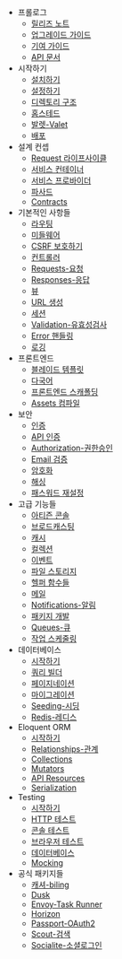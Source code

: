 - 프롤로그
    - [릴리즈 노트](/docs/{{version}}/releases)
    - [업그레이드 가이드](/docs/{{version}}/upgrade)
    - [기여 가이드](/docs/{{version}}/contributions)
    - [API 문서](/api/{{version}})
- 시작하기
    - [설치하기](/docs/{{version}}/installation)
    - [설정하기](/docs/{{version}}/configuration)
    - [디렉토리 구조](/docs/{{version}}/structure)
    - [홈스테드](/docs/{{version}}/homestead)
    - [발렛-Valet](/docs/{{version}}/valet)
    - [배포](/docs/{{version}}/deployment)
- 설계 컨셉
    - [Request 라이프사이클](/docs/{{version}}/lifecycle)
    - [서비스 컨테이너](/docs/{{version}}/container)
    - [서비스 프로바이더](/docs/{{version}}/providers)
    - [파사드](/docs/{{version}}/facades)
    - [Contracts](/docs/{{version}}/contracts)
- 기본적인 사항들
    - [라우팅](/docs/{{version}}/routing)
    - [미들웨어](/docs/{{version}}/middleware)
    - [CSRF 보호하기](/docs/{{version}}/csrf)
    - [컨트롤러](/docs/{{version}}/controllers)
    - [Requests-요청](/docs/{{version}}/requests)
    - [Responses-응답](/docs/{{version}}/responses)
    - [뷰](/docs/{{version}}/views)
    - [URL 생성](/docs/{{version}}/urls)
    - [세션](/docs/{{version}}/session)
    - [Validation-유효성검사](/docs/{{version}}/validation)
    - [Error 핸들링](/docs/{{version}}/errors)
    - [로깅](/docs/{{version}}/logging)
- 프론트엔드
    - [블레이드 템플릿](/docs/{{version}}/blade)
    - [다국어](/docs/{{version}}/localization)
    - [프론트엔드 스캐폴딩](/docs/{{version}}/frontend)
    - [Assets 컴파일](/docs/{{version}}/mix)
- 보안
    - [인증](/docs/{{version}}/authentication)
    - [API 인증](/docs/{{version}}/passport)
    - [Authorization-권한승인](/docs/{{version}}/authorization)
    - [Email 검증](/docs/{{version}}/verification)
    - [암호화](/docs/{{version}}/encryption)
    - [해싱](/docs/{{version}}/hashing)
    - [패스워드 재설정](/docs/{{version}}/passwords)
- 고급 기능들
    - [아티즌 콘솔](/docs/{{version}}/artisan)
    - [브로드캐스팅](/docs/{{version}}/broadcasting)
    - [캐시](/docs/{{version}}/cache)
    - [컬렉션](/docs/{{version}}/collections)
    - [이벤트](/docs/{{version}}/events)
    - [파일 스토리지](/docs/{{version}}/filesystem)
    - [헬퍼 함수들](/docs/{{version}}/helpers)
    - [메일](/docs/{{version}}/mail)
    - [Notifications-알림](/docs/{{version}}/notifications)
    - [패키지 개발](/docs/{{version}}/packages)
    - [Queues-큐](/docs/{{version}}/queues)
    - [작업 스케줄링](/docs/{{version}}/scheduling)
- 데이터베이스
    - [시작하기](/docs/{{version}}/database)
    - [쿼리 빌더](/docs/{{version}}/queries)
    - [페이지네이션](/docs/{{version}}/pagination)
    - [마이그레이션](/docs/{{version}}/migrations)
    - [Seeding-시딩](/docs/{{version}}/seeding)
    - [Redis-레디스](/docs/{{version}}/redis)
- Eloquent ORM
    - [시작하기](/docs/{{version}}/eloquent)
    - [Relationships-관계](/docs/{{version}}/eloquent-relationships)
    - [Collections](/docs/{{version}}/eloquent-collections)
    - [Mutators](/docs/{{version}}/eloquent-mutators)
    - [API Resources](/docs/{{version}}/eloquent-resources)
    - [Serialization](/docs/{{version}}/eloquent-serialization)
- Testing
    - [시작하기](/docs/{{version}}/testing)
    - [HTTP 테스트](/docs/{{version}}/http-tests)
    - [콘솔 테스트](/docs/{{version}}/console-tests)
    - [브라우저 테스트](/docs/{{version}}/dusk)
    - [데이터베이스](/docs/{{version}}/database-testing)
    - [Mocking](/docs/{{version}}/mocking)
- 공식 패키지들
    - [캐셔-biling](/docs/{{version}}/billing)
    - [Dusk](/docs/{{version}}/dusk)
    - [Envoy-Task Runner](/docs/{{version}}/envoy)
    - [Horizon](/docs/{{version}}/horizon)
    - [Passport-OAuth2](/docs/{{version}}/passport)
    - [Scout-검색](/docs/{{version}}/scout)
    - [Socialite-소셜로그인](/docs/{{version}}/socialite)